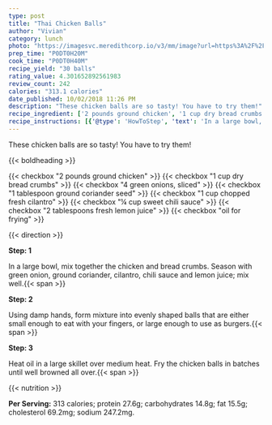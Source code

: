 ```yaml
---
type: post
title: "Thai Chicken Balls"
author: "Vivian"
category: lunch
photo: "https://imagesvc.meredithcorp.io/v3/mm/image?url=https%3A%2F%2Fimages.media-allrecipes.com%2Fuserphotos%2F255920.jpg"
prep_time: "P0DT0H20M"
cook_time: "P0DT0H40M"
recipe_yield: "30 balls"
rating_value: 4.301652892561983
review_count: 242
calories: "313.1 calories"
date_published: 10/02/2018 11:26 PM
description: "These chicken balls are so tasty! You have to try them!"
recipe_ingredient: ['2 pounds ground chicken', '1 cup dry bread crumbs', '4 green onions, sliced', '1 tablespoon ground coriander seed', '1 cup chopped fresh cilantro', '¼ cup sweet chili sauce', '2 tablespoons fresh lemon juice', 'oil for frying']
recipe_instructions: [{'@type': 'HowToStep', 'text': 'In a large bowl, mix together the chicken and bread crumbs. Season with green onion, ground coriander, cilantro, chili sauce and lemon juice; mix well.\n'}, {'@type': 'HowToStep', 'text': 'Using damp hands, form mixture into evenly shaped balls that are either small enough to eat with your fingers, or large enough to use as burgers.\n'}, {'@type': 'HowToStep', 'text': 'Heat oil in a large skillet over medium heat. Fry the chicken balls in batches until well browned all over.\n'}]
---
```


These chicken balls are so tasty! You have to try them! 

{{< boldheading >}}

{{< checkbox "2 pounds ground chicken" >}}
{{< checkbox "1 cup dry bread crumbs" >}}
{{< checkbox "4  green onions, sliced" >}}
{{< checkbox "1 tablespoon ground coriander seed" >}}
{{< checkbox "1 cup chopped fresh cilantro" >}}
{{< checkbox "¼ cup sweet chili sauce" >}}
{{< checkbox "2 tablespoons fresh lemon juice" >}}
{{< checkbox "oil for frying" >}}


{{< direction >}}

**Step: 1**

In a large bowl, mix together the chicken and bread crumbs. Season with green onion, ground coriander, cilantro, chili sauce and lemon juice; mix well.{{< span >}}

**Step: 2**

Using damp hands, form mixture into evenly shaped balls that are either small enough to eat with your fingers, or large enough to use as burgers.{{< span >}}

**Step: 3**

Heat oil in a large skillet over medium heat. Fry the chicken balls in batches until well browned all over.{{< span >}}

{{< nutrition >}}

**Per Serving:** 313 calories; protein 27.6g; carbohydrates 14.8g; fat 15.5g; cholesterol 69.2mg; sodium 247.2mg.
